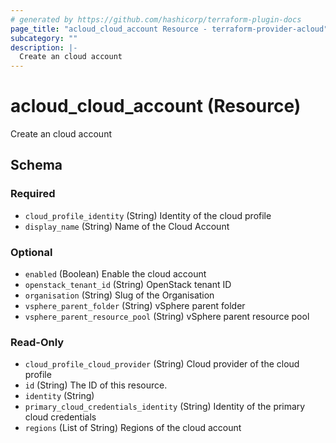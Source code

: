 ```yaml
---
# generated by https://github.com/hashicorp/terraform-plugin-docs
page_title: "acloud_cloud_account Resource - terraform-provider-acloud"
subcategory: ""
description: |-
  Create an cloud account
---
```


# acloud_cloud_account (Resource)

Create an cloud account



<!-- schema generated by tfplugindocs -->
## Schema

### Required

- `cloud_profile_identity` (String) Identity of the cloud profile
- `display_name` (String) Name of the Cloud Account

### Optional

- `enabled` (Boolean) Enable the cloud account
- `openstack_tenant_id` (String) OpenStack tenant ID
- `organisation` (String) Slug of the Organisation
- `vsphere_parent_folder` (String) vSphere parent folder
- `vsphere_parent_resource_pool` (String) vSphere parent resource pool

### Read-Only

- `cloud_profile_cloud_provider` (String) Cloud provider of the cloud profile
- `id` (String) The ID of this resource.
- `identity` (String)
- `primary_cloud_credentials_identity` (String) Identity of the primary cloud credentials
- `regions` (List of String) Regions of the cloud account
